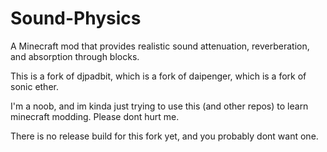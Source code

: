 # Sound-Physics
A Minecraft mod that provides realistic sound attenuation, reverberation, and absorption through blocks.

This is a fork of djpadbit, which is a fork of daipenger, which is a fork of sonic ether.

I'm a noob, and im kinda just trying to use this (and other repos) to learn minecraft modding. Please dont hurt me.

There is no release build for this fork yet, and you probably dont want one.
